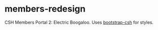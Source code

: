 members-redesign
================

CSH Members Portal 2: Electric Boogaloo. Uses [bootstrap-csh](https://github.com/bencentra/bootstrap-csh) for styles.

